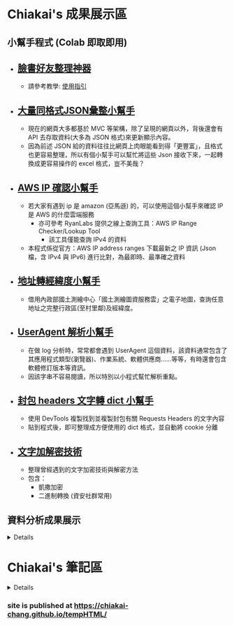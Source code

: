 # Chiakai's 成果展示區

## 小幫手程式 (Colab 即取即用)
* ## [臉書好友整理神器](https://colab.research.google.com/drive/1JCgq0qmmsAtfuICuyk_CciQVjgSfKZ33?usp=sharing)
   * 請參考教學: [使用指引](https://drive.google.com/file/d/1KI8intBMvUYx2rTMgFi2utGGM6oxEH0i/view)

* ## [大量同格式JSON彙整小幫手](https://colab.research.google.com/drive/1w1ApO_p3zh38ocU6jW5di3LXfeQWA3t6?usp=sharing)
   *  現在的網頁大多都基於 MVC 等架構，除了呈現的網頁以外，背後還會有 API 去存取資料(大多為 JSON 格式)來更新顯示內容。
   *  因為前述 JSON 給的資料往往比網頁上肉眼能看到得「更豐富」，且格式也更容易整理，所以有個小幫手可以幫忙將這些 Json 接收下來，一起轉換成更容易操作的 excel 格式，豈不美哉？

* ## [AWS IP 確認小幫手](https://colab.research.google.com/drive/1T7vX0L2gs9VCNzwzSpvsI84rGTFRXl3R?usp=sharing)
   *  若大家有遇到 ip 是 amazon (亞馬遜) 的，可以使用這個小幫手來確認 IP 是 AWS 的什麼雲端服務
      * 亦可參考 RyanLabs 提供之線上查詢工具：AWS IP Range Checker/Lookup Tool
         * 該工具僅能查詢 IPv4 的資料
   * 本程式係從官方：AWS IP address ranges 下載最新之 IP 資訊 (Json 檔，含 IPv4 與 IPv6) 進行比對，為最即時、最準確之資料

* ## [地址轉經緯度小幫手](https://colab.research.google.com/drive/1BWleXRAN1vM82-k9lz-O78fPMqBZf581?usp=sharing)
  * 借用內政部國土測繪中心「國土測繪圖資服務雲」之電子地圖，查詢任意地址之完整行政區(至村里鄰)及經緯度。 

* ## [UserAgent 解析小幫手](https://colab.research.google.com/drive/1IP1t7yFuIYLnTttwcn_V5fy3XkJASk2d?usp=sharing)
  * 在做 log 分析時，常常都會遇到 UserAgent 這個資料，該資料通常包含了其應用程式類型(瀏覽器)、作業系統、軟體供應商……等等，有時還會包含軟體修訂版本等資訊。
  * 因該字串不容易閱讀，所以特別以小程式幫忙解析重點。

* ## [封包 headers 文字轉 dict 小幫手](https://colab.research.google.com/drive/15auzjfvWt6HICDyKtTDEFfKpoT-TlG7s?usp=sharing)
   * 使用 DevTools 複製找到並複製封包有關 Requests Headers 的文字內容
   * 貼到程式後，即可整理成方便使用的 dict 格式，並自動將 cookie 分離

* ## [文字加解密技術](https://colab.research.google.com/drive/1lq6E8jFDKuXveji5zJmzl7m7hT3o3503?usp=sharing)
   * 整理曾經遇到的文字加密技術與解密方法
   * 包含：
      * 凱撒加密
      * 二進制轉換 (資安社群常用)


## 資料分析成果展示

<details> 

* ## 模擬「臺中地區博奕熱區變化趨勢」地圖 (可篩選)
   ### [https://chiakai-chang.github.io/tempHTML/GBplaceVarifyMap(201601~202012).html](https://chiakai-chang.github.io/tempHTML/GBplaceVarifyMap(201601~202012).html)

* ## 模擬「臺中地區博奕熱區變化趨勢」地圖 (純看變化)
   ### [https://chiakai-chang.github.io/tempHTML/GBplaceVarifyMap(201601~202012).html](https://chiakai-chang.github.io/tempHTML/GBplaceVarifyMap(201601~202012).html)

* ## 模擬「疫調個案活動軌跡」地圖 (可篩叢集)
   ### [https://chiakai-chang.github.io/tempHTML/demo1.html](https://chiakai-chang.github.io/tempHTML/demo1.html)

* ## 「110報案關鍵字」詞雲 (By 戰隊長:徐思勤)
   ### [https://chiakai-chang.github.io/tempHTML/key110.html](https://chiakai-chang.github.io/tempHTML/key110.html)

* ## 「e化報案」關鍵字詞雲 (By 戰隊長:徐思勤)
   ### [https://chiakai-chang.github.io/tempHTML/keyE.html](https://chiakai-chang.github.io/tempHTML/keyE.html)
</details> 

# Chiakai's 筆記區

<details> 

* ## 資安事件調查處理 (20211206~20211208)
   ### Day 1：[https://hackmd.io/@chiakai/SecurityCLass_1](https://hackmd.io/@chiakai/SecurityCLass_1)
   ### Day 2：[https://hackmd.io/@chiakai/SecurityCLass_2](https://hackmd.io/@chiakai/SecurityCLass_2)
   ### Day 3：[https://hackmd.io/@chiakai/SecurityCLass_3](https://hackmd.io/@chiakai/SecurityCLass_3)

* ## [讓 Colab 執行時永不斷線的秘密](https://colab.research.google.com/drive/1AypPlaUj0Ysz0H8YG6Op1XZ8nhfOi-Qn?usp=sharing) 
 
* ## [解決分母、分子超大導致分數無法進行四維運算問題](https://colab.research.google.com/drive/1z1pmV2sEoMo-Hhlc9JTnLApYuCLS4veC?usp=sharing)
</details> 

### site is published at https://chiakai-chang.github.io/tempHTML/
